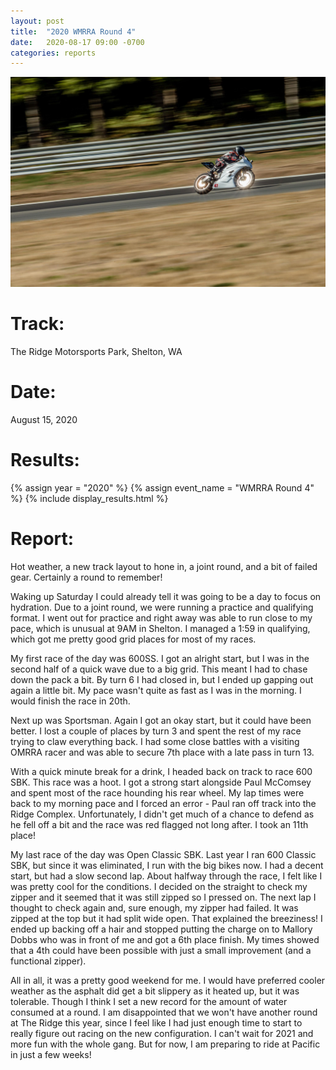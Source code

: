 ```yaml
---
layout: post
title:  "2020 WMRRA Round 4"
date:   2020-08-17 09:00 -0700
categories: reports
---
```

<!-- TODO: UPDATE PHOTOS -->

![](/img/race-report-photos/2020/2020-wmrra-r4-bike-sun.jpg)

# Track:
The Ridge Motorsports Park, Shelton, WA

# Date:
August 15, 2020

# Results:
{% assign year = "2020" %}
{% assign event_name = "WMRRA Round 4" %}
{% include display_results.html %}

# Report:

Hot weather, a new track layout to hone in, a joint round, and a bit of failed gear. Certainly a round to remember!

Waking up Saturday I could already tell it was going to be a day to focus on hydration. Due to a joint round, we were running a practice and qualifying format. I went out for practice and right away was able to run close to my pace, which is unusual at 9AM in Shelton. I managed a 1:59 in qualifying, which got me pretty good grid places for most of my races.

My first race of the day was 600SS. I got an alright start, but I was in the second half of a quick wave due to a big grid. This meant I had to chase down the pack a bit. By turn 6 I had closed in, but I ended up gapping out again a little bit. My pace wasn't quite as fast as I was in the morning. I would finish the race in 20th.

Next up was Sportsman. Again I got an okay start, but it could have been better. I lost a couple of places by turn 3 and spent the rest of my race trying to claw everything back. I had some close battles with a visiting OMRRA racer and was able to secure 7th place with a late pass in turn 13.

With a quick minute break for a drink, I headed back on track to race 600 SBK. This race was a hoot. I got a strong start alongside Paul McComsey and spent most of the race hounding his rear wheel. My lap times were back to my morning pace and I forced an error - Paul ran off track into the Ridge Complex. Unfortunately, I didn't get much of a chance to defend as he fell off a bit and the race was red flagged not long after. I took an 11th place!

My last race of the day was Open Classic SBK. Last year I ran 600 Classic SBK, but since it was eliminated, I run with the big bikes now. I had a decent start, but had a slow second lap. About halfway through the race, I felt like I was pretty cool for the conditions. I decided on the straight to check my zipper and it seemed that it was still zipped so I pressed on. The next lap I thought to check again and, sure enough, my zipper had failed. It was zipped at the top but it had split wide open. That explained the breeziness! I ended up backing off a hair and stopped putting the charge on to Mallory Dobbs who was in front of me and got a 6th place finish. My times showed that a 4th could have been possible with just a small improvement (and a functional zipper).

All in all, it was a pretty good weekend for me. I would have preferred cooler weather as the asphalt did get a bit slippery as it heated up, but it was tolerable. Though I think I set a new record for the amount of water consumed at a round. I am disappointed that we won't have another round at The Ridge this year, since I feel like I had just enough time to start to really figure out racing on the new configuration. I can't wait for 2021 and more fun with the whole gang. But for now, I am preparing to ride at Pacific in just a few weeks!

<!-- TODO: ADD PHOTOS FROM DANE
![](/img/race-report-photos/2020/2020-wmrra-r3-bike-chris.jpg)

-->